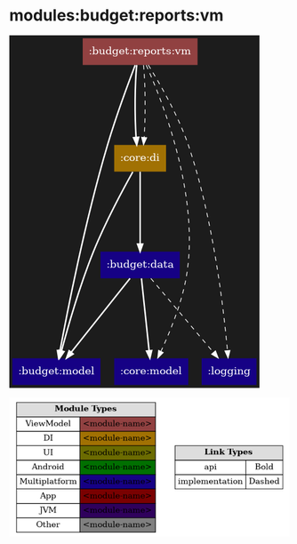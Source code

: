 # modules:budget:reports:vm

<!--region chart-->
![chart](atlas/chart.png)

![legend](../../../../atlas/legend.png)
<!--endregion-->